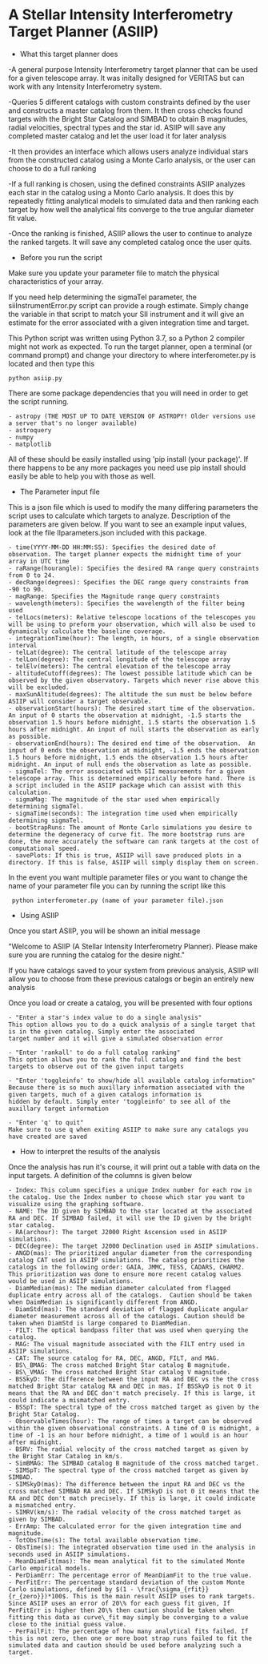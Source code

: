 # A Stellar Intensity Interferometry Target Planner (ASIIP)
* What this target planner does

-A general purpose Intensity Interferometry target planner that can be used for a given telescope array. It was initally designed for VERITAS but can work with any Intensity Interferometry system. 

-Queries 5 different catalogs with custom constraints defined by the user and constructs a master catalog from them. 
It then cross checks found targets with the Bright Star Catalog and SIMBAD to obtain B magnitudes, radial velocities, 
spectral types and the star id. ASIIP will save any completed master catalog and let the user load it for later analysis

-It then provides an interface which allows users analyze individual stars from the constructed catalog using a 
Monte Carlo analysis, or the user can choose to do a full ranking

-If a full ranking is chosen, using the defined constraints ASIIP analyzes each star in the catalog using a Monto Carlo 
analysis. It does this by repeatedly fitting analytical models to simulated data and then ranking each target by how well
the analytical fits converge to the true angular diameter fit value. 

-Once the ranking is finished, ASIIP allows the user to continue to analyze the ranked targets. It will save any
completed catalog once the user quits.


* Before you run the script

Make sure you update your parameter file to match the physical characteristics of your array.

If you need help determining the sigmaTel parameter, the siiInstrumentError.py script can provide a rough estimate.
Simply change the variable in that script to match your SII instrument and it will give an estimate for the error 
associated with a given integration time and target.

This Python script was written using Python 3.7, so a Python 2 compiler might not work as expected. To run the target 
planner, open a terminal (or command prompt) and change your directory to where interferometer.py is located and then 
type this

    python asiip.py

There are some package dependencies that you will need in order to get the script running.

    - astropy (THE MOST UP TO DATE VERSION OF ASTROPY! Older versions use a server that's no longer available)
    - astroquery
    - numpy
    - matplotlib 

All of these should be easily installed using 'pip install (your package)'. If there happens to be any more packages you
need use pip install should easily be able to help you with those as well.


* The Parameter input file

    
    
This is a json file which is used to modify the many differing parameters the script uses to calculate which targets to
analyze. Description of the parameters are given below. If you want to see an example input values, look at the file
IIparameters.json included with this package.
 
    - time(YYYY-MM-DD HH:MM:SS): Specifies the desired date of observation. The target planner expects the midnight time of your array in UTC time
    - raRange(hourangle): Specifies the desired RA range query constraints from 0 to 24.
    - decRange(degrees): Specifies the DEC range query constraints from -90 to 90.
    - magRange: Specifies the Magnitude range query constraints
    - wavelength(meters): Specifies the wavelength of the filter being used
    - telLocs(meters): Relative telescope locations of the telescopes you will be using to preform your observation, which will also be used to dynamically calculate the baseline coverage.
    - integrationTime(hour): The length, in hours, of a single observation interval
    - telLat(degree): The central latitude of the telescope array
    - telLon(degree): The central longitude of the telescope array
    - telElv(meters): The central elevation of the telescope array
    - altitudeCutoff(degrees): The lowest possible latitude which can be observed by the given observatory. Targets which never rise above this will be excluded.
    - maxSunAltitude(degrees): The altitude the sun must be below before ASIIP will consider a target observable.
    - observationStart(hours): The desired start time of the observation. An input of 0 starts the observation at midnight, -1.5 starts the observation 1.5 hours before midnight, 1.5 starts the observation 1.5 hours after midnight. An input of null starts the observation as early as possible.
    - observationEnd(hours): The desired end time of the observation.  An input of 0 ends the observation at midnight, -1.5 ends the observation 1.5 hours before midnight, 1.5 ends the observation 1.5 hours after midnight. An input of null ends the observation as late as possible.
    - sigmaTel: The error associated with SII measurements for a given telescope array. This is determined empirically before hand. There is a script included in the ASIIP package which can assist with this calculation.
    - sigmaMag: The magnitude of the star used when empirically determining sigmaTel.
    - sigmaTime(seconds): The integration time used when empirically determining sigmaTel.
    - bootStrapRuns: The amount of Monte Carlo simulations you desire to determine the degeneracy of curve fit. The more bootstrap runs are done, the more accurately the software can rank targets at the cost of computational speed.
    - savePlots: If this is true, ASIIP will save produced plots in a directory. If this is false, ASIIP will simply display them on screen. 
    
   
In the event you want multiple parameter files or you want to change the name of your parameter file you can by running 
the script like this

     python interferometer.py (name of your parameter file).json


* Using ASIIP

Once you start ASIIP, you will be shown an initial message

"Welcome to ASIIP (A Stellar Intensity Interferometry Planner). Please make sure you are running the catalog for the desire night."

If you have catalogs saved to your system from previous analysis, ASIIP will allow you to choose from these previous catalogs or begin an entirely
new analysis

Once you load or create a catalog, you will be presented with four options

    - "Enter a star's index value to do a single analysis"
    This option allows you to do a quick analysis of a single target that is in the given catalog. Simply enter the associated
    target number and it will give a simulated observation error
    
    - "Enter 'rankall' to do a full catalog ranking"
    This option allows you to rank the full catalog and find the best targets to observe out of the given input targets
    
    - "Enter 'toggleinfo' to show/hide all available catalog information"
    Because there is so much auxillary information associated with the given targets, much of a given catalogs information is
    hidden by default. Simply enter 'toggleinfo' to see all of the auxillary target information
    
    - "Enter 'q' to quit"
    Make sure to use q when exiting ASIIP to make sure any catalogs you have created are saved

* How to interpret the results of the analysis

Once the analysis has run it's course, it will print out a table with data on the input targets. A definition of the
columns is given below

    - Index: This column specifies a unique Index number for each row in the catalog. Use the Index number to choose which star you want to visualize using the graphing software.
    - NAME: The ID given by SIMBAD to the star located at the associated RA and DEC. If SIMBAD failed, it will use the ID given by the bright star catalog.
    - RA(archour): The target J2000 Right Ascension used in ASIIP simulations. 
    - DEC(degree): The target J2000 Declination used in ASIIP simulations.
    - ANGD(mas): The prioritized angular diameter from the corresponding catalog CAT used in ASIIP simulations. The catalog prioritizes the catalogs in the following order: GAIA, JMMC, TESS, CADARS, CHARM2. This prioritization was done to ensure more recent catalog values would be used in ASIIP simulations.
    - DiamMedian(mas): The median diameter calculated from flagged duplicate entry across all of the catalogs.  Caution should be taken when DaimMedian is significantly different from ANGD.
    - DiamStd(mas): The standard deviation of flagged duplicate angular diameter measurement across all of the catalogs. Caution should be taken when DiamStd is large compared to DiamMedian.
    - FILT: The optical bandpass filter that was used when querying the catalog.
    - MAG: The visual magnitude associated with the FILT entry used in ASIIP simulations.
    - CAT: The source catalog for RA, DEC, ANGD, FILT, and MAG.
    - BS\_BMAG: The cross matched Bright Star catalog B magnitude.
    - BS\_VMAG: The cross matched Bright Star catalog V magnitude.
    - BSSkyD: The difference between the input RA and DEC vs the the cross matched Bright Star catalog RA and DEC in mas. If BSSkyD is not 0 it means that the RA and DEC don't match precisely. If this is large, it could indicate a mismatched entry.
    - BSSpT: The spectral type of the cross matched target as given by the Bright Star Catalog.
    - ObservableTimes(hour): The range of times a target can be observed within the given observational constraints. A time of 0 is midnight, a time of -1 is an hour before midnight, a time of 1 would is an hour after midnight.
    - BSRV: The radial velocity of the cross matched target as given by the Bright Star Catalog in km/s.
    - SimBMAG: The SIMBAD catalog B magnitude of the cross matched target.
    - SIMSpT: The spectral type of the cross matched target as given by SIMBAD.
    - SIMSkyD(mas): The difference between the input RA and DEC vs the cross matched SIMBAD RA and DEC. If SIMSkyD is not 0 it means that the RA and DEC don't match precisely. If this is large, it could indicate a mismatched entry.
    - SIMRV(km/s): The radial velocity of the cross matched target as given by SIMBAD.
    - ErrAmp: The calculated error for the given integration time and magnitude.
    - TotObsTime(s): The total available observation time.
    - ObsTime(s): The integrated observation time used in the analysis in seconds used in ASIIP simulations.
    - MeanDiamFit(mas): The mean analytical fit to the simulated Monte Carlo empirical models.
    - PerDiamErr: The percentage error of MeanDiamFit to the true value.
    - PerFitErr: The percentage standard deviation of the custom Monte Carlo simulations, defined by $(1 - \frac{\sigma_{rfit}}{r_{zero}})*100$. This is the main result ASIIP uses to rank targets. Since ASIIP uses an error of 20\% for each guess fit given, If PerFitErr is higher then 20\% then caution should be taken when fitting this data as curve\_fit may simply be converging to a value close to the initial guess value.
    - PerFailFit: The percentage of how many analytical fits failed. If this is not zero, then one or more boot strap runs failed to fit the simulated data and caution should be used before analyzing such a target.
